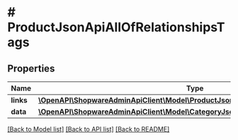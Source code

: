 # # ProductJsonApiAllOfRelationshipsTags

## Properties

Name | Type | Description | Notes
------------ | ------------- | ------------- | -------------
**links** | [**\OpenAPI\ShopwareAdminApiClient\Model\ProductJsonApiAllOfRelationshipsTagsLinks**](ProductJsonApiAllOfRelationshipsTagsLinks.md) |  | [optional]
**data** | [**\OpenAPI\ShopwareAdminApiClient\Model\CategoryJsonApiAllOfRelationshipsTagsData[]**](CategoryJsonApiAllOfRelationshipsTagsData.md) |  | [optional]

[[Back to Model list]](../../README.md#models) [[Back to API list]](../../README.md#endpoints) [[Back to README]](../../README.md)
